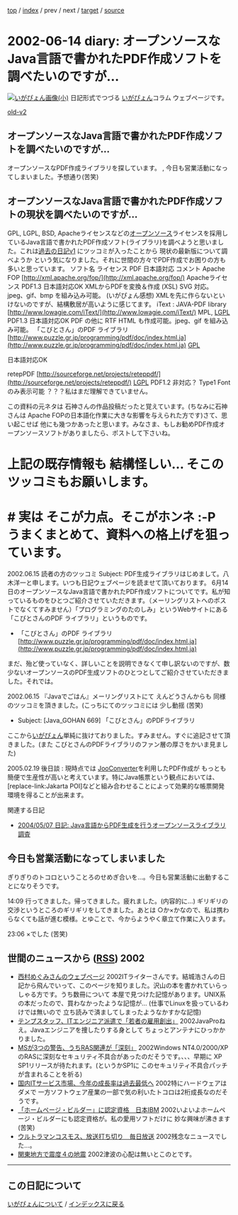 [top](https://igapyon.github.io/diary/) 
 / [index](https://igapyon.github.io/diary/2002/index.html) 
 / prev 
 / next 
 / [target](https://igapyon.github.io/diary/2002/ig020614.html) 
 / [source](https://github.com/igapyon/diary/blob/gh-pages/2002/ig020614.html.src.md) 

2002-06-14 diary: オープンソースなJava言語で書かれたPDF作成ソフトを調べたいのですが…
=====================================================================================================
[![いがぴょん画像(小)](https://igapyon.github.io/diary/images/iga200306s.jpg "いがぴょん")](https://igapyon.github.io/diary/memo/memoigapyon.html) 日記形式でつづる [いがぴょん](https://igapyon.github.io/diary/memo/memoigapyon.html)コラム ウェブページです。

[old-v2](ig020614-orig.html)

## オープンソースなJava言語で書かれたPDF作成ソフトを調べたいのですが…

オープンソースなPDF作成ライブラリを探しています。 , 今日も営業活動になってしまいました。予想通り(苦笑)


## オープンソースなJava言語で書かれたPDF作成ソフトの現状を調べたいのですが…

GPL, LGPL, BSD, Apacheライセンスなどの[オープンソース](http://www.opensource.jp/osd/osd-japanese.html)ライセンスを採用しているJava言語で書かれたPDF作成ソフト(ライブラリ)を調べようと思いました。これは[過去の日記v1](http://www.nttd-bb.com/solution/igapyon1/ig010131.html) にツッコミが入ったことから 現状の最新版について調べようか という気になりました。それに世間の方々でPDF作成でお困りの方も多いと思っています。
ソフト名
ライセンス
PDF
日本語対応
コメント
Apache FOP
      [http://xml.apache.org/fop/](http://xml.apache.org/fop/)
Apacheライセンス
PDF1.3
日本語対応OK
XMLからPDFを変換＆作成 (XSL) SVG 対応。
      jpeg、gif、bmp を組み込み可能。
      (いがぴょん感想) XMLを先に作らないといけないのですが、結構敷居が高いように感じてます。
iText : JAVA-PDF library
      [http://www.lowagie.com/iText/](http://www.lowagie.com/iText/)
MPL, [LGPL](http://www.opensource.jp/lesser/lesser.ja.txt)
PDF1.3
日本語対応OK
PDF の他に RTF HTML も作成可能。jpeg、gif を組み込み可能。 
「こびとさん」のPDF ライブラリ
      [http://www.puzzle.gr.jp/programming/pdf/doc/index.html.ja](http://www.puzzle.gr.jp/programming/pdf/doc/index.html.ja)
[GPL](http://www.opensource.jp/gpl/gpl.ja.html)

日本語対応OK

retepPDF
      [http://sourceforge.net/projects/reteppdf/](http://sourceforge.net/projects/reteppdf/)
[LGPL](http://www.opensource.jp/lesser/lesser.ja.txt)
PDF1.2
非対応？
      Type1 Font のみ表示可能
？？？私はまだ理解できていません。

この資料の元ネタは 石神さんの作品投稿だったと覚えています。(ちなみに石神さんは
Apache FOPの日本語化作業に大きな影響を与えられた方です)さて、思い起こせば 他にも幾つかあったと思います。みなさま、もしお勧めPDF作成オープンソースソフトがありましたら、ポストして下さいね。
# 上記の既存情報も 結構怪しい… そこのツッコミもお願いします。
# # 実は そこが力点。そこがホンネ :-P うまくまとめて、資料への格上げを狙っています。

2002.06.15 読者の方のツッコミ
Subject: PDF生成ライブラリはじめまして。八木洋一と申します。いつも日記ウェブページを読ませて頂いております。
6月14日のオープンソースなJava言語で書かれたPDF作成ソフトについてです。私が知っているものをひとつご紹介させていただきます。（メーリングリストへのポストでなくてすみません）「プログラミングのたのしみ」というWebサイトにある 「こびとさんのPDF ライブラリ」というものです。


* 「こびとさん」のPDF ライブラリ
  [http://www.puzzle.gr.jp/programming/pdf/doc/index.html.ja](http://www.puzzle.gr.jp/programming/pdf/doc/index.html.ja)

まだ、殆ど使っていなく、詳しいことを説明できなくて申し訳ないのですが、数少ないオープンソースのPDF生成ソフトのひとつとしてご紹介させていただきました。それでは。

2002.06.15 『Javaでごはん』メーリングリストにて えんどうさんからも 同様のツッコミを頂きました。(こっちにてのツッコミには 少し動揺 (苦笑)


* Subject: [Java_GOHAN 669] 「こびとさん」のPDFライブラリ

ここから[いがぴょん](http://www.igapyon.jp/igapyon/diary/memo/memoigapyon.html)単純に抜けておりました。すみません。すぐに追記させて頂きました。(また こびとさんのPDFライブラリのファン層の厚さをかいま見ました)

2005.02.19 後日談 : 現時点では [JooConverter](http://hp.vector.co.jp/authors/VA027994/joo/jooconverter.html)を利用したPDF作成が もっとも簡便で生産性が高いと考えています。特にJava帳票という観点においては、[replace-link:Jakarta
POI]などと組み合わせることによって効果的な帳票開発環境を得ることが出来ます。

関連する日記


* [2004/05/07 日記: Java言語からPDF生成を行うオープンソースライブラリ調査](../2004/ig040507.html)

## 今日も営業活動になってしまいました

ぎりぎりのトコロということろのせめぎ合いを…。今日も営業活動に出動することになりそうです。

14:09 行ってきました。帰ってきました。疲れました。(内容的に…) ギリギリの交渉というところのギリギリをしてきました。あとは ○か×かなので、私は携わらなくても話が進む模様。とゆことで、今からようやく章立て作業に入ります。

23:06 ×でした (苦笑) 

## 世間のニュースから ([RSS](ig020614-news.xml)) 2002


* [西村めぐみさんのウェブページ](http://member.nifty.ne.jp/village/)  2002ITライターさんです。結城浩さんの日記から飛んでいって、このページを知りました。沢山の本を書かれていらっしゃる方です。うち数冊について 本屋で見つけた記憶があります。UNIX系の本だったので、買わなかったような記憶が… (仕事でLinuxを扱っているわけでは無いので 立ち読みで済ましてしまったようなかすかな記憶)
* [テンプスタッフ、ITエンジニア派遣で「若者の雇用創出」](http://www.zdnet.co.jp/news/0206/11/nj00_tempstaff.html)  2002JavaProねえ。Javaエンジニアを捜したりする身として ちょっとアンテナにひっかかりました。
* [MSが3つの警告、うちRAS関連が「深刻」](http://www.zdnet.co.jp/news/0206/14/nebt_02.html)  2002Windows NT4.0/2000/XP のRASに深刻なセキュリティ不具合があったのだそうです。、、、早期に XP SP1リリースが待たれます。(というかSP1に このセキュリティ不具合パッチが含まれることを祈る)
* [国内ITサービス市場、今年の成長率は過去最低へ](http://www.zdnet.co.jp/news/0206/14/njbt_01.html)  2002特にハードウェアはダメで 一方ソフトウェア産業の一部で気の利いたトコロは2桁成長なのだそうです。
* [「ホームページ・ビルダー」に認定資格　日本IBM](http://www.zdnet.co.jp/news/0206/13/njbt_09.html)  2002いよいよホームページ・ビルダーにも認定資格が。私の愛用ソフトだけに 妙な興味が沸きます (苦笑)
* [ウルトラマンコスモス、放送打ち切り　毎日放送](http://www.asahi.com/national/update/0614/011.html)  2002残念なニュースでした…。
* [関東地方で震度４の地震](http://www.nhk.or.jp/news/2002/06/14/grri84000000cuj0.html)  2002津波の心配は無いとこのとです。


----------------------------------------------------------------------------------------------------

## この日記について
[いがぴょんについて](https://igapyon.github.io/diary/memo/memoigapyon.html) / [インデックスに戻る](https://igapyon.github.io/diary/idxall.html)

